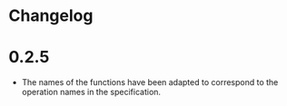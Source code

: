 # Changelog

# 0.2.5
- The names of the functions have been adapted to correspond to the operation names in the specification.